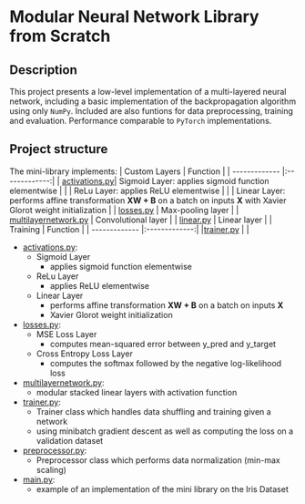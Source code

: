 # Modular Neural Network Library from Scratch
## Description
This project presents a low-level implementation of a multi-layered neural network, including a basic implementation of the backpropagation algorithm using only ```NumPy```. Included are also funtions for data preprocessing, training and evaluation. Performance comparable to ```PyTorch``` implementations. 

## Project structure
The mini-library implements:
| Custom Layers          | Function          | 
| -------------          |:-------------:| 
| [activations.py](https://github.com/Nasmasim/modular-neural-network-mini-Library/blob/main/layers/activations.py)| Sigmoid Layer: applies sigmoid function elementwise |
| | ReLu Layer: applies ReLU elementwise |
| | Linear Layer: performs affine transformation **XW + B** on a batch on inputs **X** with Xavier Glorot weight initialization |
| [losses.py](https://github.com/Nasmasim/modular-neural-network-mini-Library/blob/main/layers/losses.py)      | Max-pooling layer      |
| [multilayernetwork.py](https://github.com/Nasmasim/modular-neural-network-mini-Library/blob/main/multilayernetwork.py) | Convolutional layer      |
| [linear.py](https://github.com/Nasmasim/modular-CNNs/blob/main/custom_cnn_layers/linear.py) | Linear layer |
| Training          | Function          | 
| -------------          |:-------------:| 
|[trainer.py](https://github.com/Nasmasim/modular-neural-network-mini-Library/blob/main/trainer.py) | |


* [activations.py](https://github.com/Nasmasim/modular-neural-network-mini-Library/blob/main/layers/activations.py): 
  * Sigmoid Layer
    * applies sigmoid function elementwise
  * ReLu Layer
    * applies ReLU elementwise
  * Linear Layer
    * performs affine transformation **XW + B** on a batch on inputs **X**
    * Xavier Glorot weight initialization
* [losses.py](https://github.com/Nasmasim/modular-neural-network-mini-Library/blob/main/layers/losses.py): 
  * MSE Loss Layer
    * computes mean-squared error between y_pred and y_target
  * Cross Entropy Loss Layer
    * computes the softmax followed by the negative log-likelihood loss
* [multilayernetwork.py](https://github.com/Nasmasim/modular-neural-network-mini-Library/blob/main/multilayernetwork.py):
    * modular stacked linear layers with activation function
* [trainer.py](https://github.com/Nasmasim/modular-neural-network-mini-Library/blob/main/trainer.py):
    * Trainer class which handles data shuffling and training given a network
    * using minibatch gradient descent as well as computing the loss on a validation dataset
* [preprocessor.py](https://github.com/Nasmasim/modular-neural-network-mini-Library/blob/main/preprocessor.py):
    * Preprocessor class which performs data normalization (min-max scaling)
* [main.py](https://github.com/Nasmasim/modular-neural-network-mini-Library/blob/main/main.py):
    * example of an implementation of the mini library on the Iris Dataset
